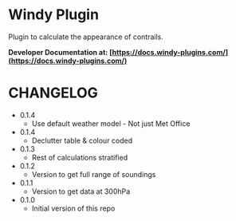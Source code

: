 # Windy Plugin

Plugin to calculate the appearance of contrails.

**Developer Documentation at: [https://docs.windy-plugins.com/](https://docs.windy-plugins.com/)**

# CHANGELOG

-   0.1.4
    -   Use default weather model - Not just Met Office
-   0.1.4
    -   Declutter table & colour coded
-   0.1.3
    -   Rest of calculations stratified
-   0.1.2
    -   Version to get full range of soundings
-   0.1.1
    -   Version to get data at 300hPa
-   0.1.0
    -   Initial version of this repo
